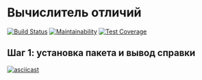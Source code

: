 # Вычислитель отличий

[![Build Status](https://travis-ci.org/amiskov/project-lvl2-s459.svg?branch=master)](https://travis-ci.org/amiskov/project-lvl2-s459)
[![Maintainability](https://api.codeclimate.com/v1/badges/b8ef6f8760e0a778f9d3/maintainability)](https://codeclimate.com/github/amiskov/project-lvl2-s459/maintainability)
[![Test Coverage](https://api.codeclimate.com/v1/badges/b8ef6f8760e0a778f9d3/test_coverage)](https://codeclimate.com/github/amiskov/project-lvl2-s459/test_coverage)

## Шаг 1: установка пакета и вывод справки
[![asciicast](https://asciinema.org/a/5XEpOHJFSUkuV28kmp3AYsQTl.svg)](https://asciinema.org/a/5XEpOHJFSUkuV28kmp3AYsQTl)
